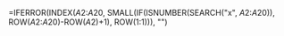 =IFERROR(INDEX($A$2:$A$20, SMALL(IF(ISNUMBER(SEARCH("x", $A$2:$A$20)), ROW($A$2:$A$20)-ROW($A$2)+1), ROW(1:1))), "")


